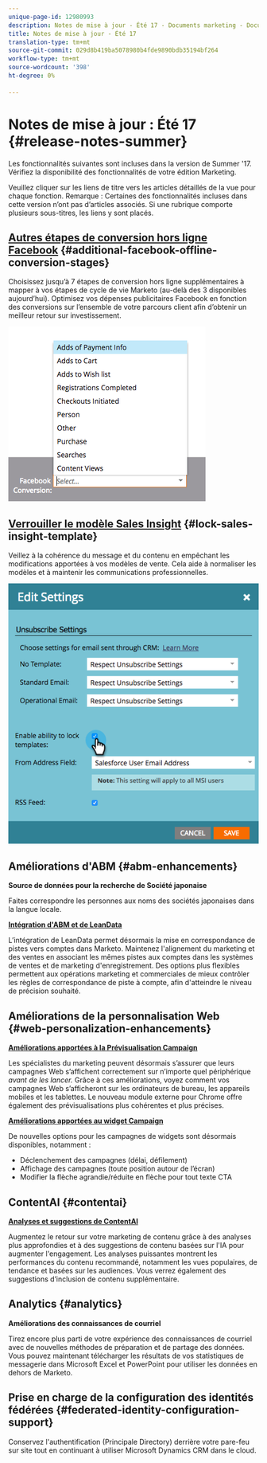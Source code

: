 ```yaml
---
unique-page-id: 12980993
description: Notes de mise à jour - Été 17 - Documents marketing - Documentation du produit
title: Notes de mise à jour - Été 17
translation-type: tm+mt
source-git-commit: 029d8b419ba5078980b4fde9890bdb35194bf264
workflow-type: tm+mt
source-wordcount: '398'
ht-degree: 0%

---
```



# Notes de mise à jour : Été 17 {#release-notes-summer}

Les fonctionnalités suivantes sont incluses dans la version de Summer &#39;17. Vérifiez la disponibilité des fonctionnalités de votre édition Marketing.

Veuillez cliquer sur les liens de titre vers les articles détaillés de la vue pour chaque fonction. Remarque : Certaines des fonctionnalités incluses dans cette version n’ont pas d’articles associés. Si une rubrique comporte plusieurs sous-titres, les liens y sont placés.

## [Autres étapes de conversion hors ligne Facebook](/help/marketo/product-docs/demand-generation/facebook/set-up-facebook-offline-conversions.md) {#additional-facebook-offline-conversion-stages}

Choisissez jusqu’à 7 étapes de conversion hors ligne supplémentaires à mapper à vos étapes de cycle de vie Marketo (au-delà des 3 disponibles aujourd’hui). Optimisez vos dépenses publicitaires Facebook en fonction des conversions sur l’ensemble de votre parcours client afin d’obtenir un meilleur retour sur investissement.

![](assets/image2017-8-24-15-3a23-3a31.png)

## [Verrouiller le modèle Sales Insight](/help/marketo/product-docs/marketo-sales-insight/msi-for-salesforce/features/actions-in-the-msi-panel/send-marketo-email/lock-sales-template.md) {#lock-sales-insight-template}

Veillez à la cohérence du message et du contenu en empêchant les modifications apportées à vos modèles de vente. Cela aide à normaliser les modèles et à maintenir les communications professionnelles.

![](assets/image2017-10-9-10-3a1-3a56.png)

## Améliorations d&#39;ABM {#abm-enhancements}

**Source de données pour la recherche de Société japonaise**

Faites correspondre les personnes aux noms des sociétés japonaises dans la langue locale.

**[Intégration d&#39;ABM et de LeanData](https://docs.marketo.com/x/pKmt)**

L’intégration de LeanData permet désormais la mise en correspondance de pistes vers comptes dans Marketo. Maintenez l&#39;alignement du marketing et des ventes en associant les mêmes pistes aux comptes dans les systèmes de ventes et de marketing d&#39;enregistrement. Des options plus flexibles permettent aux opérations marketing et commerciales de mieux contrôler les règles de correspondance de piste à compte, afin d&#39;atteindre le niveau de précision souhaité.

## Améliorations de la personnalisation Web {#web-personalization-enhancements}

**[Améliorations apportées à la Prévisualisation Campaign](/help/marketo/product-docs/web-personalization/working-with-web-campaigns/preview-and-test-a-web-campaign.md)**

Les spécialistes du marketing peuvent désormais s’assurer que leurs campagnes Web s’affichent correctement sur n’importe quel périphérique *avant de les lancer.* Grâce à ces améliorations, voyez comment vos campagnes Web s’afficheront sur les ordinateurs de bureau, les appareils mobiles et les tablettes. Le nouveau module externe pour Chrome offre également des prévisualisations plus cohérentes et plus précises.

**[Améliorations apportées au widget Campaign](/help/marketo/product-docs/web-personalization/working-with-web-campaigns/create-a-new-widget-web-campaign.md)**

De nouvelles options pour les campagnes de widgets sont désormais disponibles, notamment :

* Déclenchement des campagnes (délai, défilement)
* Affichage des campagnes (toute position autour de l’écran)
* Modifier la flèche agrandie/réduite en flèche pour tout texte CTA

## ContentAI {#contentai}

**[Analyses et suggestions de ContentAI](/help/marketo/product-docs/predictive-content/predictive-content-analytics-overview.md)**

Augmentez le retour sur votre marketing de contenu grâce à des analyses plus approfondies et à des suggestions de contenu basées sur l&#39;IA pour augmenter l&#39;engagement. Les analyses puissantes montrent les performances du contenu recommandé, notamment les vues populaires, de tendance et basées sur les audiences. Vous verrez également des suggestions d’inclusion de contenu supplémentaire.

## Analytics {#analytics}

**Améliorations des connaissances de courriel**

Tirez encore plus parti de votre expérience des connaissances de courriel avec de nouvelles méthodes de préparation et de partage des données. Vous pouvez maintenant télécharger les résultats de vos statistiques de messagerie dans Microsoft Excel et PowerPoint pour utiliser les données en dehors de Marketo.

## Prise en charge de la configuration des identités fédérées {#federated-identity-configuration-support}

Conservez l&#39;authentification (Principale Directory) derrière votre pare-feu sur site tout en continuant à utiliser Microsoft Dynamics CRM dans le cloud.
